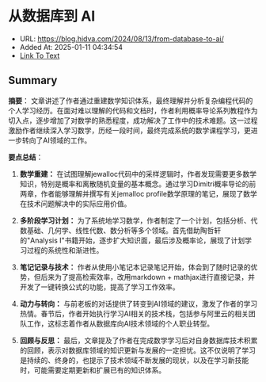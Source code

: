 # 从数据库到 AI
- URL: https://blog.hidva.com/2024/08/13/from-database-to-ai/
- Added At: 2025-01-11 04:34:54
- [Link To Text](2025-01-11-从数据库到-ai_raw.md)

## Summary
**摘要**：
文章讲述了作者通过重建数学知识体系，最终理解并分析复杂编程代码的个人学习经历。在面对难以理解的代码和文档时，作者利用概率导论系列教程作为切入点，逐步增加了对数学的熟悉程度，成功解决了工作中的技术难题。这一过程激励作者继续深入学习数学，历经一段时间，最终完成系统的数学课程学习，更进一步转向了AI领域的工作。

**要点总结**：
1. **数学重建：** 在试图理解jewalloc代码中的采样逻辑时，作者发现需要更多数学知识，特别是概率和离散随机变量的基本概念。通过学习Dimitri概率导论的前两章，作者能够理解并撰写有关jemalloc profile数学原理的笔记，展现了数学在技术问题解决中的实际应用价值。
   
2. **多阶段学习计划：** 为了系统地学习数学，作者制定了一个计划，包括分析、代数基础、几何学、线性代数、数分析等多个领域。首先借助陶哲轩的"Analysis I"书籍开始，逐步扩大知识面，最后涉及概率论，展现了计划学习过程的系统性和渐进性。
   
3. **笔记记录与技术：** 作者从使用小笔记本记录笔记开始，体会到了随时记录的优势，但后来为了提高检索效率，改用markdown + mathjax进行直接记录，并开发了一键转换公式的功能，提高了学习工作效率。
   
4. **动力与转向：** 与前老板的对话提供了转变到AI领域的建议，激发了作者的学习热情。春节后，作者开始执行学习AI相关的技术栈，包括参与阿里云的相关团队工作，这标志着作者从数据库向AI技术领域的个人职业转型。
   
5. **回顾与反思：** 最后，文章提及了作者在完成数学学习后对自身数据库技术积累的回顾，表示对数据库领域的知识更新与发展的一定担忧。这不仅说明了学习是持续的、终身的，也提示了技术领域不断发展的现状，以及在学习新技能时，可能需要定期更新和扩展已有的知识体系。
